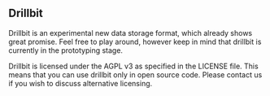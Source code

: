 Drillbit
--------

Drillbit is an experimental new data storage format, which already shows great promise.
Feel free to play around, however keep in mind that drillbit is currently in the prototyping stage.

Drillbit is licensed under the AGPL v3 as specified in the LICENSE file. This means that you can use drillbit only in open source code. Please contact us if you wish to discuss alternative licensing.
